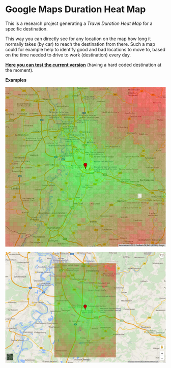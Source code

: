 # Google Maps Duration Heat Map

This is a research project generating a *Travel Duration Heat Map* for a specific destination.

This way you can directly see for any location on the map how long it normally takes (by car) to reach the destination from there. Such a map could for example help to identify good and bad locations to move to, based on the time needed to drive to work (destination) every day.

[**Here you can test the current version**](http://rawgit.com/alexanderlink/GoogleMapsDurationHeatMap/master/DistanceHeatMap.html) (having a hard coded destination at the moment).

**Examples**

![Example 1](examples/result2.png)

![Example 2](examples/result1.jpg)
